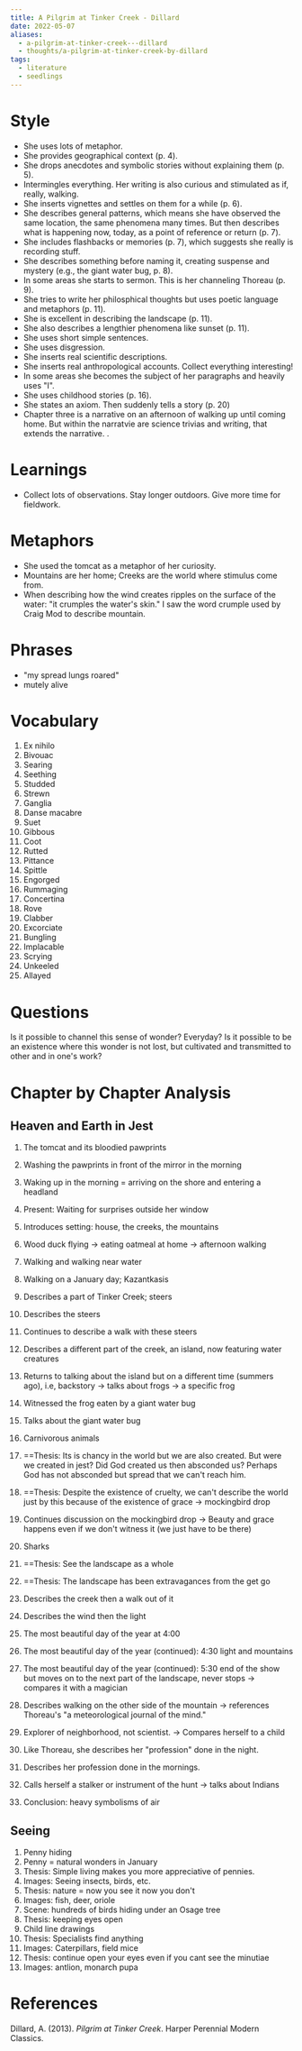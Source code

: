 ```yaml
---
title: A Pilgrim at Tinker Creek - Dillard
date: 2022-05-07
aliases:
  - a-pilgrim-at-tinker-creek---dillard
  - thoughts/a-pilgrim-at-tinker-creek-by-dillard
tags:
  - literature
  - seedlings
---
```


# Style

- She uses lots of metaphor.
- She provides geographical context (p. 4).
- She drops anecdotes and symbolic stories without explaining them (p. 5).
- Intermingles everything. Her writing is also curious and stimulated as if, really, walking.
- She inserts vignettes and settles on them for a while (p. 6).
- She describes general patterns, which means she have observed the same location, the same phenomena many times. But then describes what is happening now, today, as a point of reference or return (p. 7).
- She includes flashbacks or memories (p. 7), which suggests she really is recording stuff.
- She describes something before naming it, creating suspense and mystery (e.g., the giant water bug, p. 8).
- In some areas she starts to sermon. This is her channeling Thoreau (p. 9).
- She tries to write her philosphical thoughts but uses poetic language and metaphors (p. 11).
- She is excellent in describing the landscape (p. 11).
- She also describes a lengthier phenomena like sunset (p. 11).
- She uses short simple sentences.
- She uses disgression.
- She inserts real scientific descriptions.
- She inserts real anthropological accounts. Collect everything interesting!
- In some areas she becomes the subject of her paragraphs and heavily uses "I".
- She uses childhood stories (p. 16).
- She states an axiom. Then suddenly tells a story (p. 20)
- Chapter three is a narrative on an afternoon of walking up until coming home. But within the narratvie are science trivias and writing, that extends the narrative.
.
# Learnings

- Collect lots of observations. Stay longer outdoors. Give more time for fieldwork.

# Metaphors

- She used the tomcat as a metaphor of her curiosity.
- Mountains are her home; Creeks are the world where stimulus come from.
- When describing how the wind creates ripples on the surface of the water: "it crumples the water's skin." I saw the word crumple used by Craig Mod to describe mountain.

# Phrases

- "my spread lungs roared"
- mutely alive

# Vocabulary

1. Ex nihilo
2. Bivouac
3. Searing
4. Seething
5. Studded
6. Strewn
7. Ganglia
8. Danse macabre
9. Suet
10. Gibbous
11. Coot
12. Rutted
13. Pittance
14. Spittle
15. Engorged
16. Rummaging
17. Concertina
18. Rove
19. Clabber
20. Excorciate
21. Bungling
22. Implacable
23. Scrying
24. Unkeeled
25. Allayed

# Questions

Is it possible to channel this sense of wonder? Everyday? Is it possible to be an existence where this wonder is not lost, but cultivated and transmitted to other and in one's work?

# Chapter by Chapter Analysis

## Heaven and Earth in Jest

1. The tomcat and its bloodied pawprints
2. Washing the pawprints in front of the mirror in the morning

3. Waking up in the morning = arriving on the shore and entering a headland

4. Present: Waiting for surprises outside her window
5. Introduces setting: house, the creeks, the mountains

6. Wood duck flying -> eating oatmeal at home -> afternoon walking
7. Walking and walking near water
8. Walking on a January day; Kazantkasis
9. Describes a part of Tinker Creek; steers
10. Describes the steers
11. Continues to describe a walk with these steers
12. Describes a different part of the creek, an island, now featuring water creatures

13. Returns to talking about the island but on a different time (summers ago), i.e, backstory -> talks about frogs -> a specific frog
14. Witnessed the frog eaten by a giant water bug
15. Talks about the giant water bug
16. Carnivorous animals
17. ==Thesis: Its is chancy in the world but we are also created. But were we created in jest? Did God created us then absconded us? Perhaps God has not absconded but spread that we can't reach him.
18. ==Thesis: Despite the existence of cruelty, we can't describe the world just by this because of the existence of grace -> mockingbird drop
19. Continues discussion on the mockingbird drop -> Beauty and grace happens even if we don't witness it (we just have to be there)
20. Sharks
21. ==Thesis: See the landscape as a whole
22. ==Thesis: The landscape has been extravagances from the get go

23. Describes the creek then a walk out of it
24. Describes the wind then the light
25. The most beautiful day of the year at 4:00
26. The most beautiful day of the year (continued): 4:30 light and mountains
27. The most beautiful day of the year (continued): 5:30 end of the show but moves on to the next part of the landscape, never stops -> compares it with a magician

28. Describes walking on the other side of the mountain -> references Thoreau's "a meteorological journal of the mind."
29. Explorer of neighborhood, not scientist. -> Compares herself to a child
30. Like Thoreau, she describes her "profession" done in the night.
31. Describes her profession done in the mornings.
32. Calls herself a stalker or instrument of the hunt -> talks about Indians
33. Conclusion: heavy symbolisms of air

## Seeing

1. Penny hiding
2. Penny = natural wonders in January
3. Thesis: Simple living makes you more appreciative of pennies.
4. Images: Seeing insects, birds, etc.
5. Thesis: nature = now you see it now you don't
6. Images: fish, deer, oriole
7. Scene: hundreds of birds hiding under an Osage tree
8. Thesis: keeping eyes open
9. Child line drawings
10. Thesis: Specialists find anything
11. Images: Caterpillars, field mice
12. Thesis: continue open your eyes even if you cant see the minutiae
13. Images: antlion, monarch pupa

# References

Dillard, A. (2013). _Pilgrim at Tinker Creek_. Harper Perennial Modern Classics.